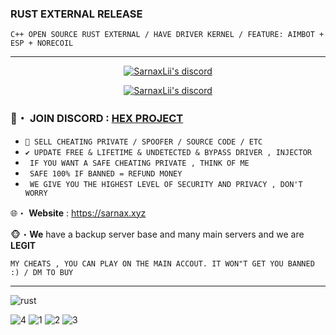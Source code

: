### RUST EXTERNAL RELEASE
```sh-session
C++ OPEN SOURCE RUST EXTERNAL / HAVE DRIVER KERNEL / FEATURE: AIMBOT + ESP + NORECOIL
```
***
  <p align="center">
    <a href="https://discord.com/users/943374631644045363">
        <img title="Sarnax discord" alt="SarnaxLii's discord" src="https://discord.c99.nl/widget/theme-3/943374631644045363.png"/>
    </a>
</p>

<p align="center">
    <a href="https://discord.gg/S2NxQRvsvn">
        <img title="Sarnax discord" alt="SarnaxLii's discord" src="https://discordapp.com/api/guilds/928580076633739274/widget.png?style=banner2"/>
    </a>
</p>

### 📌・ JOIN DISCORD : [HEX PROJECT](https://discord.gg/S2NxQRvsvn) 

* `👋 SELL CHEATING PRIVATE / SPOOFER / SOURCE CODE / ETC `
* `✔️ UPDATE FREE & LIFETIME & UNDETECTED & BYPASS DRIVER , INJECTOR `
* ` IF YOU WANT A SAFE CHEATING PRIVATE , THINK OF ME`
* ` SAFE 100% IF BANNED = REFUND MONEY`
* ` WE GIVE YOU THE HIGHEST LEVEL OF SECURITY AND PRIVACY , DON'T WORRY`

🌐・ **Website** : https://sarnax.xyz

🐵・**We** have a backup server base and many main servers and we are **LEGIT**

 ```sh-session
MY CHEATS , YOU CAN PLAY ON THE MAIN ACCOUT. IT WON"T GET YOU BANNED :) / DM TO BUY 
```                                                    
                                                     

***

![rust](https://user-images.githubusercontent.com/94861415/164107583-ebffca18-f077-437d-a896-41311f87a294.png)


![4](https://user-images.githubusercontent.com/94861415/158263555-bb548561-84c2-4a17-8da8-84fb76d7ea67.png)
![1](https://user-images.githubusercontent.com/94861415/158263564-7d245196-a668-4b63-92ff-e27238ecb808.png)
![2](https://user-images.githubusercontent.com/94861415/158263569-ad75db2c-1f69-426f-b902-3636a5716c8e.png)
![3](https://user-images.githubusercontent.com/94861415/158263571-e7bb8970-e20a-4384-9ee5-a829a9c313c3.png)
